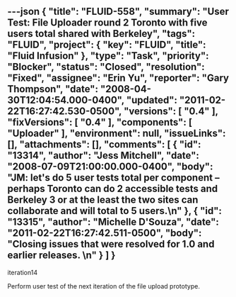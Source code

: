 ---json
{
  "title": "FLUID-558",
  "summary": "User Test: File Uploader round 2 Toronto with five users total shared with Berkeley",
  "tags": "FLUID",
  "project": {
    "key": "FLUID",
    "title": "Fluid Infusion"
  },
  "type": "Task",
  "priority": "Blocker",
  "status": "Closed",
  "resolution": "Fixed",
  "assignee": "Erin Yu",
  "reporter": "Gary Thompson",
  "date": "2008-04-30T12:04:54.000-0400",
  "updated": "2011-02-22T16:27:42.530-0500",
  "versions": [
    "0.4"
  ],
  "fixVersions": [
    "0.4"
  ],
  "components": [
    "Uploader"
  ],
  "environment": null,
  "issueLinks": [],
  "attachments": [],
  "comments": [
    {
      "id": "13314",
      "author": "Jess Mitchell",
      "date": "2008-07-09T21:00:00.000-0400",
      "body": "JM:  let's do 5 user tests total per component – perhaps Toronto can do 2 accessible tests and Berkeley 3 or at the least the two sites can collaborate and will total to 5 users.\n"
    },
    {
      "id": "13315",
      "author": "Michelle D'Souza",
      "date": "2011-02-22T16:27:42.511-0500",
      "body": "Closing issues that were resolved for 1.0 and earlier releases.&#x20;\n"
    }
  ]
}
---
iteration14

Perform user test of the next iteration of the file upload prototype.

        